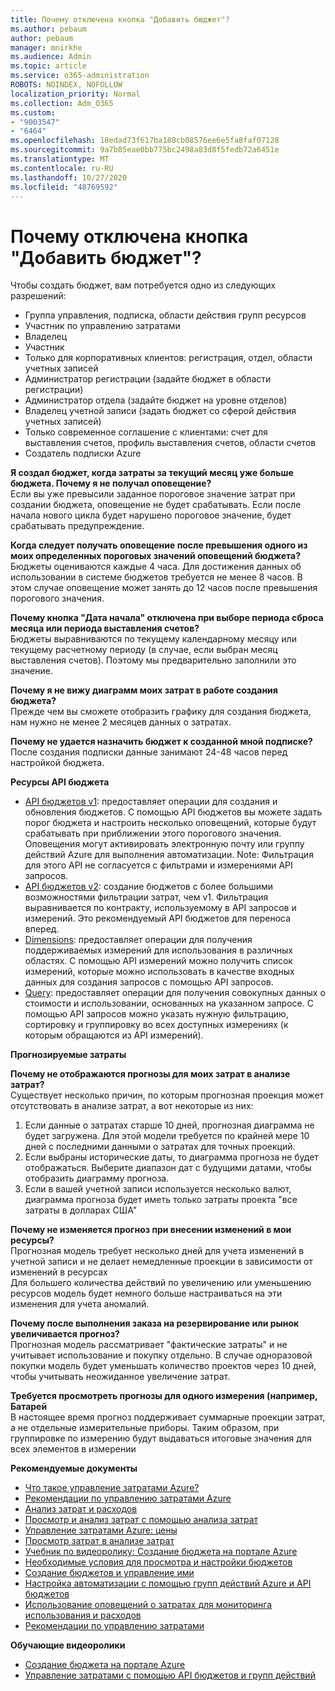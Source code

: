 ```yaml
---
title: Почему отключена кнопка "Добавить бюджет"?
ms.author: pebaum
author: pebaum
manager: mnirkhe
ms.audience: Admin
ms.topic: article
ms.service: o365-administration
ROBOTS: NOINDEX, NOFOLLOW
localization_priority: Normal
ms.collection: Adm_O365
ms.custom:
- "9003547"
- "6464"
ms.openlocfilehash: 18edad73f617ba180cb08576ee6e5fa8faf07128
ms.sourcegitcommit: 9a7b85eae0bb775bc2498a83d8f5fedb72a6451e
ms.translationtype: MT
ms.contentlocale: ru-RU
ms.lasthandoff: 10/27/2020
ms.locfileid: "48769592"
---
```

# <a name="why-is-the-add-budget-button-disabled-for-me"></a>Почему отключена кнопка "Добавить бюджет"?

Чтобы создать бюджет, вам потребуется одно из следующих разрешений:

- Группа управления, подписка, области действия групп ресурсов
- Участник по управлению затратами
- Владелец
- Участник
- Только для корпоративных клиентов: регистрация, отдел, области учетных записей
- Администратор регистрации (задайте бюджет в области регистрации)
- Администратор отдела (задайте бюджет на уровне отделов)
- Владелец учетной записи (задать бюджет со сферой действия учетных записей)
- Только современное соглашение с клиентами: счет для выставления счетов, профиль выставления счетов, области счетов
- Создатель подписки Azure

**Я создал бюджет, когда затраты за текущий месяц уже больше бюджета. Почему я не получал оповещение?**  
Если вы уже превысили заданное пороговое значение затрат при создании бюджета, оповещение не будет срабатывать. Если после начала нового цикла будет нарушено пороговое значение, будет срабатывать предупреждение.

**Когда следует получать оповещение после превышения одного из моих определенных пороговых значений оповещений бюджета?**  
Бюджеты оцениваются каждые 4 часа. Для достижения данных об использовании в системе бюджетов требуется не менее 8 часов. В этом случае оповещение может занять до 12 часов после превышения порогового значения.

**Почему кнопка "Дата начала" отключена при выборе периода сброса месяца или периода выставления счетов?**  
Бюджеты выравниваются по текущему календарному месяцу или текущему расчетному периоду (в случае, если выбран месяц выставления счетов). Поэтому мы предварительно заполнили это значение.

**Почему я не вижу диаграмм моих затрат в работе создания бюджета?**  
Прежде чем вы сможете отобразить графику для создания бюджета, нам нужно не менее 2 месяцев данных о затратах.

**Почему не удается назначить бюджет к созданной мной подписке?**  
После создания подписки данные занимают 24-48 часов перед настройкой бюджета.

**Ресурсы API бюджета**

- [API бюджетов v1](https://docs.microsoft.com/rest/api/consumption/budgets?WT.mc_id=Portal-Microsoft_Azure_Support): предоставляет операции для создания и обновления бюджетов. С помощью API бюджетов вы можете задать порог бюджета и настроить несколько оповещений, которые будут срабатывать при приближении этого порогового значения. Оповещения могут активировать электронную почту или группу действий Azure для выполнения автоматизации. Note: Фильтрация для этого API не согласуется с фильтрами и измерениями API запросов.
- [API бюджетов v2](https://github.com/Azure/azure-rest-api-specs/blob/master/specification/cost-management/resource-manager/Microsoft.CostManagement/preview/2019-04-01-preview/examples/CreateOrUpdateBudget.json): создание бюджетов с более большими возможностями фильтрации затрат, чем v1. Фильтрация выравнивается по контракту, используемому в API запросов и измерений. Это рекомендуемый API бюджетов для переноса вперед.
- [Dimensions](https://docs.microsoft.com/rest/api/cost-management/dimensions?WT.mc_id=Portal-Microsoft_Azure_Support): предоставляет операции для получения поддерживаемых измерений для использования в различных областях. С помощью API измерений можно получить список измерений, которые можно использовать в качестве входных данных для создания запросов с помощью API запросов.
- [Query](https://docs.microsoft.com/rest/api/cost-management/query?WT.mc_id=Portal-Microsoft_Azure_Support): предоставляет операции для получения совокупных данных о стоимости и использовании, основанных на указанном запросе. С помощью API запросов можно указать нужную фильтрацию, сортировку и группировку во всех доступных измерениях (к которым обращаются из API измерений).

**Прогнозируемые затраты**

**Почему не отображаются прогнозы для моих затрат в анализе затрат?**  
Существует несколько причин, по которым прогнозная проекция может отсутствовать в анализе затрат, а вот некоторые из них:

1. Если данные о затратах старше 10 дней, прогнозная диаграмма не будет загружена. Для этой модели требуется по крайней мере 10 дней с последними данными о затратах для точных проекций.
2. Если выбраны исторические даты, то диаграмма прогноза не будет отображаться. Выберите диапазон дат с будущими датами, чтобы отобразить диаграмму прогноза.
3. Если в вашей учетной записи используется несколько валют, диаграмма прогноза будет иметь только затраты проекта "все затраты в долларах США"

**Почему не изменяется прогноз при внесении изменений в мои ресурсы?**  
Прогнозная модель требует несколько дней для учета изменений в учетной записи и не делает немедленные проекции в зависимости от изменений в ресурсах  
Для большего количества действий по увеличению или уменьшению ресурсов модель будет немного больше настраиваться на эти изменения для учета аномалий.

**Почему после выполнения заказа на резервирование или рынок увеличивается прогноз?**  
Прогнозная модель рассматривает "фактические затраты" и не учитывает использование и покупку отдельно. В случае одноразовой покупки модель будет уменьшать количество проектов через 10 дней, чтобы учитывать неожиданное увеличение затрат.

**Требуется просмотреть прогнозы для одного измерения (например, Батарей**  
В настоящее время прогноз поддерживает суммарные проекции затрат, а не отдельные измерительные приборы. Таким образом, при группировке по измерению будут выдаваться итоговые значения для всех элементов в измерении

**Рекомендуемые документы**

- [Что такое управление затратами Azure?](https://docs.microsoft.com/azure/cost-management/overview-cost-mgt?WT.mc_id=Portal-Microsoft_Azure_Support)
- [Рекомендации по управлению затратами Azure](https://docs.microsoft.com/azure/cost-management/cost-mgt-best-practices?WT.mc_id=Portal-Microsoft_Azure_Support)
- [Анализ затрат и расходов](https://docs.microsoft.com/azure/cost-management/quick-acm-cost-analysis?WT.mc_id=Portal-Microsoft_Azure_Support)
- [Просмотр и анализ затрат с помощью анализа затрат](https://docs.microsoft.com/azure/cost-management/quick-acm-cost-analysis?WT.mc_id=Portal-Microsoft_Azure_Support)
- [Управление затратами Azure: цены](https://azure.microsoft.com/services/cost-management/#pricing)
- [Просмотр затрат в анализе затрат](https://docs.microsoft.com/azure/cost-management-billing/costs/quick-acm-cost-analysis?WT.mc_id=Portal-Microsoft_Azure_Support#review-costs-in-cost-analysis)
- [Учебник по видеоролику: Создание бюджета на портале Azure](https://www.youtube.com/watch?v=ExIVG_Gr45A&t=4s)
- [Необходимые условия для просмотра и настройки бюджетов](https://docs.microsoft.com/azure/cost-management-billing/costs/tutorial-acm-create-budgets?WT.mc_id=Portal-Microsoft_Azure_Support#prerequisites)
- [Создание бюджетов и управление ими](https://docs.microsoft.com/azure/cost-management-billing/costs/tutorial-acm-create-budgets?WT.mc_id=Portal-Microsoft_Azure_Support#create-a-budget-in-the-azure-portal)
- [Настройка автоматизации с помощью групп действий Azure и API бюджетов](https://docs.microsoft.com/azure/cost-management/tutorial-acm-create-budgets?WT.mc_id=Portal-Microsoft_Azure_Support#trigger-an-action-group)
- [Использование оповещений о затратах для мониторинга использования и расходов](https://docs.microsoft.com/azure/cost-management/cost-mgt-alerts-monitor-usage-spending?WT.mc_id=Portal-Microsoft_Azure_Support)
- [Рекомендации по управлению затратами](https://docs.microsoft.com/azure/cost-management/cost-mgt-best-practices?WT.mc_id=Portal-Microsoft_Azure_Support)  

**Обучающие видеоролики**

- [Создание бюджета на портале Azure](https://go.microsoft.com/fwlink/?linkid=2146761)
- [Управление затратами с помощью API бюджетов и групп действий](https://go.microsoft.com/fwlink/?linkid=2147038)